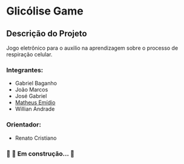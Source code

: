 # Glicólise Game
## Descrição do Projeto
Jogo eletrônico para o auxilio na aprendizagem sobre o processo de respiração celular.
### Integrantes: 
- Gabriel Baganho
- João Marcos
- José Gabriel
- [Matheus Emídio](https://github.com/emidiomatheus)
- Willian Andrade 

### Orientador:
- Renato Cristiano
### 🚧  🚀 Em construção...  🚧
